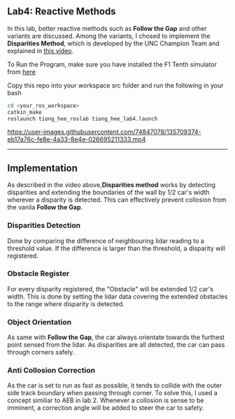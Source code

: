 ## Lab4: Reactive Methods 
In this lab, better reactive methods such as **Follow the Gap** and other variants are discussed. Among the variants, I chosed to implement the **Disparities Method**, which is developed by the UNC Champion Team and explained in [this video](https://www.youtube.com/watch?v=ctTJHueaTcY). 


To Run the Program, make sure you have installed the F1 Tenth simulator from [here](https://f1tenth.readthedocs.io/en/stable/going_forward/simulator/sim_install.html)

Copy this repo into your workspace src folder and run the following in your bash 
```bash 
cd <your_ros_workspace>
catkin_make 
roslaunch tiong_hee_roslab tiong_hee_lab4.launch 
```



https://user-images.githubusercontent.com/74847078/135709374-eb17a76c-fe8e-4a33-8e4e-026695211333.mp4


***

## Implementation

As described in the video above,**Disparities method** works by detecting disparities and extending the boundaries of the wall by 1/2 car's width wherever a disparity is detected. This can effectively prevent collosion from the vanila **Follow the Gap**.  

### Disparities Detection
Done by comparing the difference of neighbouring lidar reading to a threshold value. If the difference is larger than the threshold, a disparity will registered. 

### Obstacle Register
For every disparity registered, the "Obstacle" will be extended 1/2 car's width. This is done by setting the lidar data covering the extended obstacles to the range where disparity is detected.  

### Object Orientation
As same with **Follow the Gap**, the car always orientate towards the furthest point sensed from the lidar. As disparities are all detected, the car can pass through corners safely. 

### Anti Collosion Correction 
As the car is set to run as fast as possible, it tends to collide with the outer side track boundary when passing through corner. To solve this, I used a concept similiar to AEB in lab 2. Whenever a collosion is sense to be imminent, a correction angle will be added to steer the car to safety. 
